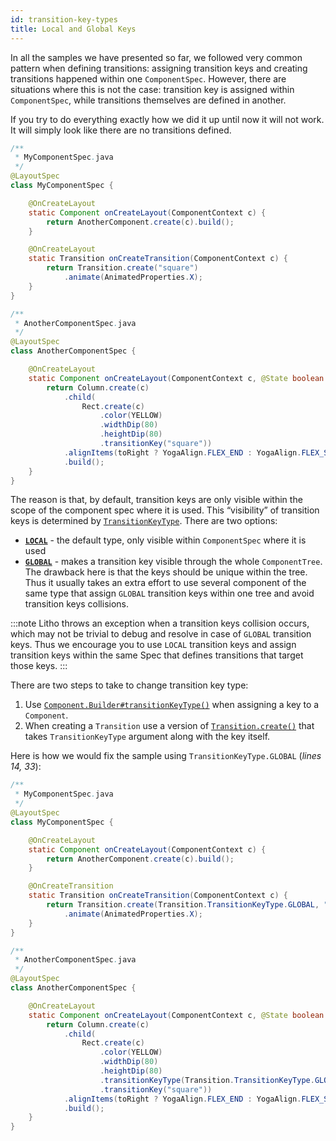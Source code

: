 ```yaml
---
id: transition-key-types
title: Local and Global Keys
---
```


In all the samples we have presented so far, we followed very common pattern when defining transitions: assigning transition keys and creating transitions happened within one `ComponentSpec`. However, there are situations where this is not the case: transition key is assigned within `ComponentSpec`, while transitions themselves are defined in another.

If you try to do everything exactly how we did it up until now it will not work. It will simply look like there are no transitions defined.

```java
/**
 * MyComponentSpec.java
 */
@LayoutSpec
class MyComponentSpec {

    @OnCreateLayout
    static Component onCreateLayout(ComponentContext c) {
        return AnotherComponent.create(c).build();
    }

    @OnCreateLayout
    static Transition onCreateTransition(ComponentContext c) {
        return Transition.create("square")
            .animate(AnimatedProperties.X);
    }
}

/**
 * AnotherComponentSpec.java
 */
@LayoutSpec
class AnotherComponentSpec {

    @OnCreateLayout
    static Component onCreateLayout(ComponentContext c, @State boolean toRight) {
        return Column.create(c)
            .child(
                Rect.create(c)
                    .color(YELLOW)
                    .widthDip(80)
                    .heightDip(80)
                    .transitionKey("square"))
            .alignItems(toRight ? YogaAlign.FLEX_END : YogaAlign.FLEX_START)
            .build();
    }
}
```

The reason is that, by default, transition keys are only visible within the scope of the component spec where it is used. This “visibility” of transition keys is determined by [`TransitionKeyType`](javadoc/com/facebook/litho/Transition.TransitionKeyType.html). There are two options:

* [**`LOCAL`**](javadoc/com/facebook/litho/Transition.TransitionKeyType.html#LOCAL) - the default type, only visible within `ComponentSpec` where it is used
* [**`GLOBAL`**](javadoc/com/facebook/litho/Transition.TransitionKeyType.html#GLOBAL) - makes a transition key visible through the whole `ComponentTree`. The drawback here is that the keys should be unique within the tree. Thus it usually takes an extra effort to use several component of the same type that assign `GLOBAL` transition keys within one tree and avoid transition keys collisions.

:::note
Litho throws an exception when a transition keys collision occurs, which may not be trivial to debug and resolve in case of `GLOBAL` transition keys. Thus we encourage you to use `LOCAL` transition keys and assign transition keys within the same Spec that defines transitions that target those keys.
:::

There are two steps to take to change transition key type:

1. Use [`Component.Builder#transitionKeyType()`](javadoc/com/facebook/litho/Component.Builder.html#transitionKeyType-com.facebook.litho.Transition.TransitionKeyType-) when assigning a key to a `Component`.
2. When creating a `Transition` use a version of [`Transition.create()`](javadoc/com/facebook/litho/Transition.html#create-com.facebook.litho.Transition.TransitionKeyType-java.lang.String-) that takes `TransitionKeyType` argument along with the key itself.

Here is how we would fix the sample using `TransitionKeyType.GLOBAL` (*lines 14, 33*):

```java
/**
 * MyComponentSpec.java
 */
@LayoutSpec
class MyComponentSpec {

    @OnCreateLayout
    static Component onCreateLayout(ComponentContext c) {
        return AnotherComponent.create(c).build();
    }

    @OnCreateTransition
    static Transition onCreateTransition(ComponentContext c) {
        return Transition.create(Transition.TransitionKeyType.GLOBAL, "square")
            .animate(AnimatedProperties.X);
    }
}

/**
 * AnotherComponentSpec.java
 */
@LayoutSpec
class AnotherComponentSpec {

    @OnCreateLayout
    static Component onCreateLayout(ComponentContext c, @State boolean toRight) {
        return Column.create(c)
            .child(
                Rect.create(c)
                    .color(YELLOW)
                    .widthDip(80)
                    .heightDip(80)
                    .transitionKeyType(Transition.TransitionKeyType.GLOBAL)
                    .transitionKey("square"))
            .alignItems(toRight ? YogaAlign.FLEX_END : YogaAlign.FLEX_START)
            .build();
    }
}
```